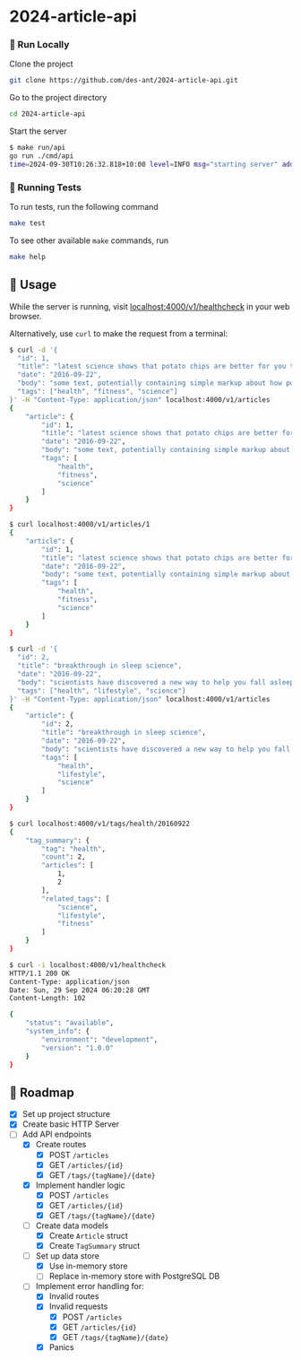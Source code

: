 # 2024-article-api

<!-- Run Locally -->
### :running: Run Locally

Clone the project

```bash
git clone https://github.com/des-ant/2024-article-api.git
```

Go to the project directory

```bash
cd 2024-article-api
```

Start the server

```bash
$ make run/api
go run ./cmd/api
time=2024-09-30T10:26:32.818+10:00 level=INFO msg="starting server" addr=:4000 env=development
```

<!-- Running Tests -->
### :test_tube: Running Tests

To run tests, run the following command

```bash
make test
```

To see other available `make` commands, run

```bash
make help
```

<!-- Usage -->
## :eyes: Usage

While the server is running, visit [localhost:4000/v1/healthcheck](localhost:4000/v1/healthcheck) in your web browser.

Alternatively, use `curl` to make the request from a terminal:
```bash
$ curl -d '{
  "id": 1,
  "title": "latest science shows that potato chips are better for you than sugar",
  "date": "2016-09-22",
  "body": "some text, potentially containing simple markup about how potato chip",
  "tags": ["health", "fitness", "science"]
}' -H "Content-Type: application/json" localhost:4000/v1/articles
{
	"article": {
		"id": 1,
		"title": "latest science shows that potato chips are better for you than sugar",
		"date": "2016-09-22",
		"body": "some text, potentially containing simple markup about how potato chip",
		"tags": [
			"health",
			"fitness",
			"science"
		]
	}
}

$ curl localhost:4000/v1/articles/1
{
	"article": {
		"id": 1,
		"title": "latest science shows that potato chips are better for you than sugar",
		"date": "2016-09-22",
		"body": "some text, potentially containing simple markup about how potato chip",
		"tags": [
			"health",
			"fitness",
			"science"
		]
	}
}

$ curl -d '{
  "id": 2,
  "title": "breakthrough in sleep science",
  "date": "2016-09-22",
  "body": "scientists have discovered a new way to help you fall asleep faster",
  "tags": ["health", "lifestyle", "science"]
}' -H "Content-Type: application/json" localhost:4000/v1/articles
{
	"article": {
		"id": 2,
		"title": "breakthrough in sleep science",
		"date": "2016-09-22",
		"body": "scientists have discovered a new way to help you fall asleep faster",
		"tags": [
			"health",
			"lifestyle",
			"science"
		]
	}
}

$ curl localhost:4000/v1/tags/health/20160922
{
	"tag_summary": {
		"tag": "health",
		"count": 2,
		"articles": [
			1,
			2
		],
		"related_tags": [
			"science",
			"lifestyle",
			"fitness"
		]
	}
}

$ curl -i localhost:4000/v1/healthcheck
HTTP/1.1 200 OK
Content-Type: application/json
Date: Sun, 29 Sep 2024 06:20:28 GMT
Content-Length: 102

{
	"status": "available",
	"system_info": {
		"environment": "development",
		"version": "1.0.0"
	}
}
```



<!-- Roadmap -->
## :compass: Roadmap

* [x] Set up project structure
* [x] Create basic HTTP Server
* [ ] Add API endpoints
  * [x] Create routes
    * [x] POST `/articles`
    * [x] GET `/articles/{id}`
    * [x] GET `/tags/{tagName}/{date}`
  * [x] Implement handler logic
    * [x] POST `/articles`
    * [x] GET `/articles/{id}`
    * [x] GET `/tags/{tagName}/{date}`
  * [ ] Create data models
    * [x] Create `Article` struct
    * [x] Create `TagSummary` struct
  * [ ] Set up data store
    * [x] Use in-memory store
    * [ ] Replace in-memory store with PostgreSQL DB
  * [ ] Implement error handling for:
    * [x] Invalid routes
    * [x] Invalid requests
      * [x] POST `/articles`
      * [x] GET `/articles/{id}`
      * [x] GET `/tags/{tagName}/{date}`
    * [x] Panics
